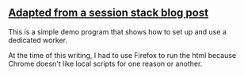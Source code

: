 ## [Adapted from a session stack blog post](https://blog.sessionstack.com/how-javascript-works-the-building-blocks-of-web-workers-5-cases-when-you-should-use-them-a547c0757f6a)

This is a simple demo program that shows how to set up and use a dedicated worker.

At the time of this writing, I had to use Firefox to run the html because Chrome doesn't like local scripts for one reason or another.
